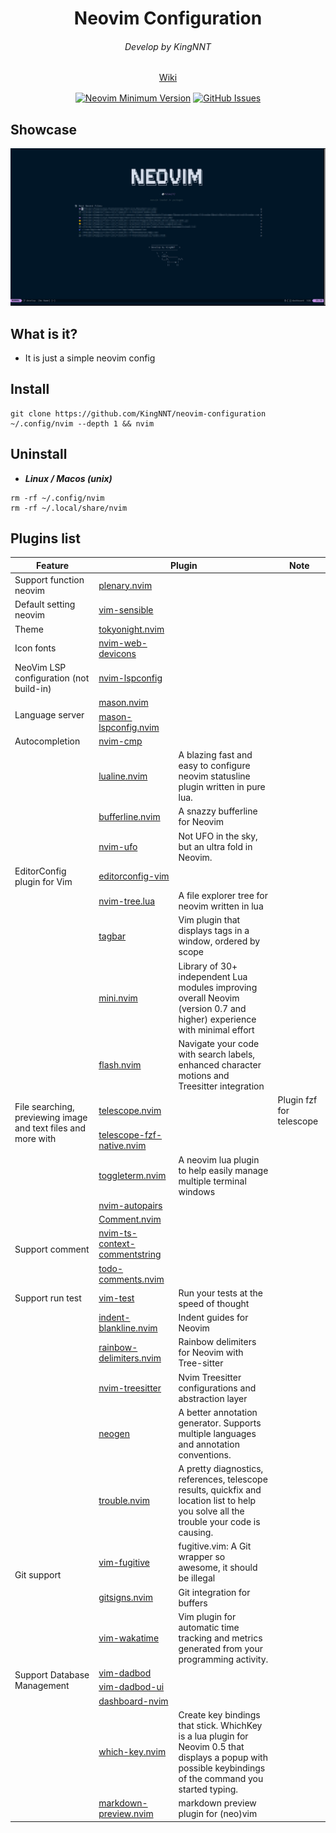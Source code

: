 <h1 align="center">Neovim Configuration</h1>

<div align="center">
  <h6 align="center">Develop by KingNNT</h6>
</div> 

<div align="center" style="margin-bottom: 16px">
	<a href="https://github.com/KingNNT/neovim-configuration/wiki">
    Wiki
  </a>
</div> 

<div align="center">

[![Neovim Minimum Version](https://img.shields.io/badge/Neovim-0.9.1-blueviolet.svg?style=flat-square&logo=Neovim&color=90E59A&logoColor=white)](https://github.com/neovim/neovim)
[![GitHub Issues](https://img.shields.io/github/issues/KingNNT/KingNNT.svg?style=flat-square&label=Issues&color=d77982)](https://github.com/KingNNT/neovim-configuration)
</div>

## Showcase

![neovim-dashboard-image](./images/neovim_1.png?raw=true)

## What is it?

- It is just a simple neovim config


## Install
```
git clone https://github.com/KingNNT/neovim-configuration ~/.config/nvim --depth 1 && nvim

```

## Uninstall

- ***Linux / Macos (unix)***

```
rm -rf ~/.config/nvim
rm -rf ~/.local/share/nvim

```


## Plugins list
<table>
  <thead>
    <tr>
      <th colspan="1">Feature</th>
      <th colspan="2">Plugin</th>
      <th colspan="1">Note</th>
    </tr>
  </thead>
  <tbody>
    <tr>
      <td>Support function neovim </td>
      <td>
        <a href="https://github.com/nvim-lua/plenary.nvim">plenary.nvim</a>
      </td>
      <td></td>
      <td></td>
    </tr>
    <tr>
      <td>Default setting neovim</td>
      <td>
        <a href="https://github.com/tpope/vim-sensible">vim-sensible</a>
      </td>
      <td></td>
      <td></td>
    </tr>
    <tr>
      <td>Theme</td>
      <td>
        <a href="https://github.com/folke/tokyonight.nvim">tokyonight.nvim</a>
      </td>
      <td></td>
      <td></td>
    </tr>
    <tr>
      <td>Icon fonts</td>
      <td>
        <a href="https://github.com/nvim-tree/nvim-web-devicons"> nvim-web-devicons </a>
      </td>
      <td></td>
      <td></td>
    </tr>
    <tr>
      <td>NeoVim LSP configuration (not build-in)</td>
      <td>
        <a href="https://github.com/neovim/nvim-lspconfig">nvim-lspconfig</a>
      </td>
      <td></td>
      <td></td>
    </tr>
    <tr>
      <td rowspan="2">Language server</td>
      <td rowspan="1">
        <a href="https://github.com/williamboman/mason.nvim">mason.nvim</a>
      </td>
      <td></td>
      <td></td>
    </tr>
    </tr>
      <tr>
      <td>
        <a href="williamboman/mason-lspconfig.nvim">mason-lspconfig.nvim</a>
      </td>
      <td></td>
      <td></td>
    </tr>
    <tr>
      <td>Autocompletion</td>
      <td>
        <a href="https://github.com/hrsh7th/nvim-cmp">nvim-cmp</a>
      </td>
      <td></td>
      <td></td>
    </tr>
    <tr>
      <td></td>
      <td>
        <a href="https://github.com/nvim-lualine/lualine.nvim">lualine.nvim</a>
      </td>
      <td>A blazing fast and easy to configure neovim statusline plugin written in pure lua.</td>
      <td></td>
    </tr>
    <tr>
      <td></td>
      <td>
        <a href="https://github.com/akinsho/bufferline.nvim">bufferline.nvim</a>
      </td>
      <td>A snazzy bufferline for Neovim</td>
      <td></td>
    </tr>
    <tr>
      <td></td>
      <td>
        <a href="https://github.com/kevinhwang91/nvim-ufo">nvim-ufo</a>
      </td>
      <td>Not UFO in the sky, but an ultra fold in Neovim.</td>
      <td></td>
    </tr>
    <tr>
      <td>EditorConfig plugin for Vim</td>
      <td>
        <a href="https://github.com/editorconfig/editorconfig-vim">editorconfig-vim</a>
      </td>
      <td></td>
      <td></td>
    </tr>
    <tr>
      <td></td>
      <td>
        <a href="https://github.com/nvim-tree/nvim-tree.lua">nvim-tree.lua</a>
      </td>
      <td>A file explorer tree for neovim written in lua</td>
      <td></td>
    </tr>
    <tr>
      <td></td>
      <td>
        <a href="https://github.com/preservim/tagbar">tagbar</a>
      </td>
      <td>Vim plugin that displays tags in a window, ordered by scope</td>
      <td></td>
    </tr>
    <tr>
      <td></td>
      <td>
        <a href="https://github.com/echasnovski/mini.nvim">mini.nvim</a>
      </td>
      <td>Library of 30+ independent Lua modules improving overall Neovim (version 0.7 and higher) experience with minimal effort</td>
      <td></td>
    </tr>
    <tr>
      <td></td>
      <td>
        <a href="https://github.com/folke/flash.nvim">flash.nvim</a>
      </td>
      <td>Navigate your code with search labels, enhanced character motions and Treesitter integration</td>
      <td></td>
    </tr>
    <tr>
      <td rowspan="2">File searching, previewing image and text files and more with</td>
      <td>
        <a href="https://github.com/nvim-telescope/telescope.nvim">telescope.nvim</a>
      </td>
      <td></td>
      <td>Plugin fzf for telescope</td>
    </tr>
    <tr>
      <td>
        <a href="https://github.com/nvim-telescope/telescope-fzf-native.nvim">telescope-fzf-native.nvim</a>
      </td>
      <td></td>
      <td></td>
    </tr>
    <tr>
      <td></td>
      <td>
        <a href="https://github.com/akinsho/toggleterm.nvim">toggleterm.nvim</a>
      </td>
      <td>A neovim lua plugin to help easily manage multiple terminal windows</td>
      <td></td>
    </tr>
    <tr>
      <td></td>
      <td>
        <a href="https://github.com/windwp/nvim-autopairs">nvim-autopairs</a>
      </td>
      <td></td>
      <td></td>
    </tr>
    </tr>
    <tr>
      <td rowspan="3">Support comment</td>
      <td rowspan="1">
        <a href="https://github.com/numToStr/Comment.nvim">Comment.nvim</a>
      </td>
      <td></td>
      <td></td>
    </tr>
    <tr>
      <td>
        <a href="https://github.com/JoosepAlviste/nvim-ts-context-commentstring">nvim-ts-context-commentstring</a>
      </td>
      <td></td>
      <td></td>
    </tr>
    <tr>
      <td>
        <a href="folke/todo-comments.nvim">todo-comments.nvim</a>
      </td>
      <td></td>
      <td></td>
    </tr>
    <tr>
      <td>Support run test</td>
      <td>
        <a href="https://github.com/vim-test/vim-test">vim-test</a>
      </td>
      <td>Run your tests at the speed of thought</td>
      <td></td>
    </tr>
    <tr>
      <td rowspan="2"></td>
      <td>
        <a href="https://github.com/lukas-reineke/indent-blankline.nvim">indent-blankline.nvim</a>
      </td>
      <td>Indent guides for Neovim</td>
      <td></td>
    </tr>
    <tr>
      <td>
        <a href="https://github.com/lukas-reineke/indent-blankline.nvim">rainbow-delimiters.nvim</a>
      </td>
      <td>Rainbow delimiters for Neovim with Tree-sitter</td>
      <td></td>
    </tr>
    <tr>
      <td></td>
      <td>
        <a href="https://github.com/HiPhish/rainbow-delimiters.nvim">nvim-treesitter</a>
      </td>
      <td>Nvim Treesitter configurations and abstraction layer</td>
      <td></td>
    </tr>
    <tr>
      <td></td>
      <td>
        <a href="https://github.com/danymat/neogen">neogen</a>
      </td>
      <td>A better annotation generator. Supports multiple languages and annotation conventions.</td>
      <td></td>
    </tr>
    <tr>
      <td></td>
      <td>
        <a href="https://github.com/folke/trouble.nvim">trouble.nvim</a>
      </td>
      <td>A pretty diagnostics, references, telescope results, quickfix and location list to help you solve all the trouble your code is causing.</td>
      <td></td>
    </tr>
    <tr>
      <td rowspan="2">Git support</td>
      <td rowspan="1">
        <a href="https://github.com/tpope/vim-fugitive">vim-fugitive</a>
      </td>
      <td>fugitive.vim: A Git wrapper so awesome, it should be illegal</td>
      <td></td>
    </tr>
    <tr>
      <td>
        <a href="https://github.com/lewis6991/gitsigns.nvim">gitsigns.nvim</a>
      </td>
      <td>Git integration for buffers</td>
      <td></td>
    </tr>
    <tr>
      <td></td>
      <td>
        <a href="https://github.com/wakatime/vim-wakatime">vim-wakatime</a>
      </td>
      <td>Vim plugin for automatic time tracking and metrics generated from your programming activity.</td>
      <td></td>
    </tr>
    <tr>
      <td rowspan="2">Support Database Management</td>
      <td rowspan="1">
        <a href="https://github.com/tpope/vim-dadbod">vim-dadbod</a>
      </td>
      <td></td>
      <td></td>
    </tr>
    <tr>
      <td>
        <a href="https://github.com/kristijanhusak/vim-dadbod-ui">vim-dadbod-ui</a>
      </td>
      <td></td>
      <td></td>
    </tr>
    <tr>
      <td></td>
      <td>
        <a href="https://github.com/nvimdev/dashboard-nvim">dashboard-nvim</a>
      </td>
      <td></td>
      <td></td>
    </tr>
    <tr>
      <td></td>
      <td>
        <a href="https://github.com/folke/which-key.nvim">which-key.nvim</a>
      </td>
      <td>Create key bindings that stick. WhichKey is a lua plugin for Neovim 0.5 that displays a popup with possible keybindings of the command you started typing.</td>
      <td></td>
    </tr>
    <tr>
      <td></td>
      <td>
        <a href="https://github.com/iamcco/markdown-preview.nvim">markdown-preview.nvim</a>
      </td>
      <td>markdown preview plugin for (neo)vim</td>
      <td></td>
    </tr>
  </tbody>
</table>